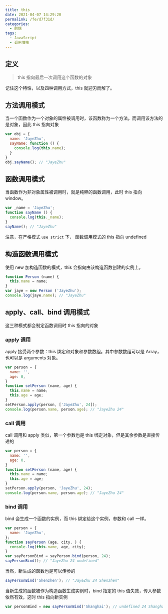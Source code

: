 ```yaml
---
title: this
date: 2021-04-07 14:29:20
permalink: /fe/d7f31d/
categories:
  - 前端
tags:
  - JavaScript
  - 调用堆栈
---
```

## 定义
> this 指向最后一次调用这个函数的对象

记住这个特性，以及四种调用方式，this 就迎刃而解了。

## 方法调用模式
当一个函数作为一个对象的属性被调用时，该函数称为一个方法。而调用该方法的是对象，因此 this 指向对象
```javascript
var obj = {
  name: 'JayeZhu',
  sayName: function () {
    console.log(this.name);
  }
}
obj.sayName(); // "JayeZhu"
```

## 函数调用模式
当函数作为非对象属性被调用时，就是纯粹的函数调用，此时 this 指向 window。
```javascript
var _name = 'JayeZhu';
function sayName () {
  console.log(this._name);
}
sayName(); // "JayeZhu"
```
注意，在严格模式 `use strict` 下， 函数调用模式的 this 指向 undefined

## 构造函数调用模式
使用 new 加构造函数的模式，this 会指向由该构造函数创建的实例上。
```javascript
function Person (name) {
  this.name = name;
}
var jaye = new Person ('JayeZhu');
console.log(jaye.name); // "JayeZhu"
```

## apply、call、bind 调用模式
这三种模式都会制定函数调用时 this 指向的对象

### apply 调用
apply 接受两个参数：this 绑定和对象和参数数组。其中参数数组可以是 Array，也可以是 arguments 对象。
```javascript
var person = {
  name: '',
  age: 0,
}
function setPerson (name, age) {
  this.name = name;
  this.age = age;
}
setPerson.apply(person, ['JayeZhu', 24]);
console.log(person.name, person.age); // "JayeZhu 24"
```

### call 调用
call 调用和 apply 类似，第一个参数也是 this 绑定对象，但是其余参数是直接传递的
```javascript
var person = {
  name: '',
  age: 0,
}
function setPerson (name, age) {
  this.name = name;
  this.age = age;
}
setPerson.apply(person, 'JayeZhu', 24);
console.log(person.name, person.age); // "JayeZhu 24"
```

### bind 调用
bind 会生成一个函数的实例，而 this 绑定给这个实例，参数和 call 一样。
```javascript
var person = {
  name: 'JayeZhu',
};
function sayPerson (age, city, ) {
  console.log(this.name, age, city);
}
var sayPersonBind = sayPerson.bind(person, 24);
sayPersonBind(); // "JayeZhu 24 undefined"
```
当然，新生成的函数也是可以传参的
```javascript
sayPersonBind('Shenzhen'); // "JayeZhu 24 Shenzhen"
```
当新生成的函数被作为构造函数生成实例时，bind 指定的 this 值失效，传入参数依然有效，这时 this 指向新实例
```javascript
var personBind = new sayPersonBind('Shanghai'); // undefined 24 Shanghai
```
